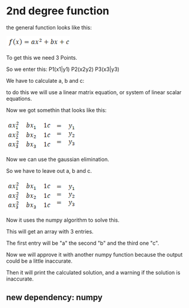 # 2nd degree function

the general function looks like this:

![y=ax²+bx+c](../../pictures/2nd_1.png)

To get this we need 3 Points. 

So we enter this: P1(x1|y1) P2(x2y2) P3(x3|y3)

We have to calculate a, b and c:

to do this we will use a linear matrix equation, or system of linear scalar equations.

Now we got somethin that looks like this:

![matrix](../../pictures/2nd_2.png)

Now we can use the gaussian elimination.

So we have to leave out a, b and c.

![matrix2](../../pictures/2nd_2.png)

Now it uses the numpy algorithm to solve this.

This will get an array with 3 entries.

The first entry will be "a" the second "b" and the third one "c".

Now we will approve it with another numpy function because the output could be a little inaccurate.

Then it will print the calculated solution, and a warning if the solution is inaccurate.

## new dependency: numpy
